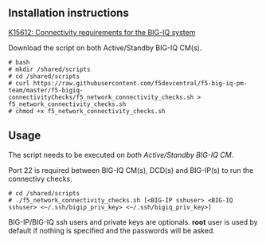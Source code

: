 Installation instructions
-------------------------

[K15612: Connectivity requirements for the BIG-IQ system](https://support.f5.com/csp/article/K15612)

Download the script on both Active/Standby BIG-IQ CM(s).

```
# bash
# mkdir /shared/scripts
# cd /shared/scripts
# curl https://raw.githubusercontent.com/f5devcentral/f5-big-iq-pm-team/master/f5-bigiq-connectivityChecks/f5_network_connectivity_checks.sh > f5_network_connectivity_checks.sh
# chmod +x f5_network_connectivity_checks.sh
```

Usage
-----

The script needs to be executed on *both Active/Standby BIG-IQ CM*.

Port 22 is required between BIG-IQ CM(s), DCD(s) and BIG-IP(s) to run the connectivy checks.

```
# cd /shared/scripts
# ./f5_network_connectivity_checks.sh [<BIG-IP sshuser> <BIG-IQ sshuser> <~/.ssh/bigip_priv_key> <~/.ssh/bigiq_priv_key>]
```

BIG-IP/BIG-IQ ssh users and private keys are optionals. **root** user is used by default if nothing is specified and the passwords will be asked.
